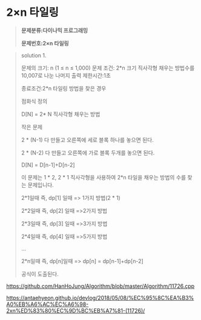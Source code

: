 # 2×n 타일링

> **문제분류:다이나믹 프로그래밍**
>
> **문제번호:2×n 타일링**

> solution 1.
>
> 문제의 크기:  n (1 ≤ n ≤ 1,000)
> 문제 조건: 2*n 크기 직사각형 채우는 방법수를 10,007로 나눈 나머지 출력
> 제한시간:1초
>
> 종료조건:2*n 타일링 방법을 찾은 경우
>
>
>
> 점화식 정의
>
> D[N] = 2* N 직사각형 채우는 방법
>
>
>
> 작은 문제
>
> 2 * (N-1) 다 만들고 오른쪽에 세로 블록 하나를 놓으면 된다.
>
> 2 * (N-2) 다 만들고 오른쪽에 가로 블록 두개를 놓으면 된다.
>
>
>
> D[N] = D[n-1]+D[n-2]
>
> 이 문제는 1 * 2, 2 * 1 직사각형을 사용하여 2*n 타일을 채우는 방법의 수를 찾는 문제입니다.
>
> 2*1일때 즉, dp[1] 일때   => 1가지 방법(2 * 1)
>
> 2*2일때 즉, dp[2] 일때 =>2가지 방법
>
> 2*3일때 즉, dp[3] 일때 =>3가지 방법
>
> 2*4일때 즉, dp[4] 일때 =>5가지 방법
>
> ...
>
> 2*n일때 즉, dp[n]일때 => dp[n] = dp[n-1]+dp[n-2]
>
> 공식이 도출된다. 

https://github.com/HanHoJung/Algorithm/blob/master/Algorithm/11726.cpp

https://antaehyeon.github.io/devlog/2018/05/08/%EC%95%8C%EA%B3%A0%EB%A6%AC%EC%A6%98-2xn%ED%83%80%EC%9D%BC%EB%A7%81-(11726)/












